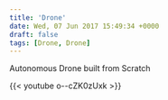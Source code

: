 ```yaml
---
title: 'Drone'
date: Wed, 07 Jun 2017 15:49:34 +0000
draft: false
tags: [Drone, Drone]
---
```



Autonomous Drone built from Scratch

{{< youtube o--cZK0zUxk >}}